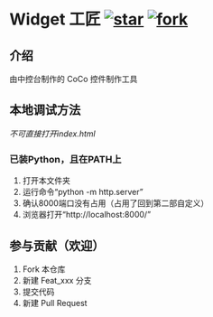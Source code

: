 # Widget 工匠 [![star](https://gitee.com/coco-ag/coco-widgetcraft/badge/star.svg?theme=white)](https://gitee.com/coco-ag/coco-widgetcraft/stargazers) [![fork](https://gitee.com/coco-ag/coco-widgetcraft/badge/fork.svg?theme=white)](https://gitee.com/coco-ag/coco-widgetcraft/members)

## 介绍
由中控台制作的 CoCo 控件制作工具

## 本地调试方法
<i>不可直接打开index.html</i>

### 已装Python，且在PATH上
1.  打开本文件夹
2.  运行命令“python -m http.server”
3.  确认8000端口没有占用（占用了回到第二部自定义）
4.  浏览器打开“http://localhost:8000/”


## 参与贡献（欢迎）

1.  Fork 本仓库
2.  新建 Feat_xxx 分支
3.  提交代码
4.  新建 Pull Request

